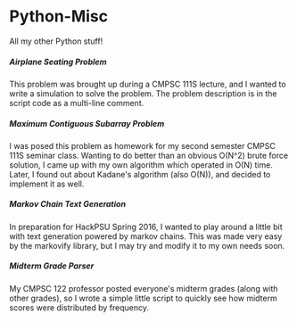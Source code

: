 # Python-Misc
All my other Python stuff!

##### Airplane Seating Problem
This problem was brought up during a CMPSC 111S lecture, and I wanted
to write a simulation to solve the problem. The problem description
is in the script code as a multi-line comment.

##### Maximum Contiguous Subarray Problem
I was posed this problem as homework for my second semester CMPSC 111S seminar class.
Wanting to do better than an obvious O(N^2) brute force solution, I came up with my
own algorithm which operated in O(N) time. Later, I found out about Kadane's algorithm 
(also O(N)), and decided to implement it as well.

##### Markov Chain Text Generation
In preparation for HackPSU Spring 2016, I wanted to play around a little bit with
text generation powered by markov chains. This was made very easy by the markovify
library, but I may try and modify it to my own needs soon.

##### Midterm Grade Parser
My CMPSC 122 professor posted everyone's midterm grades (along with other grades), so 
I wrote a simple little script to quickly see how midterm scores were distributed by
frequency.
